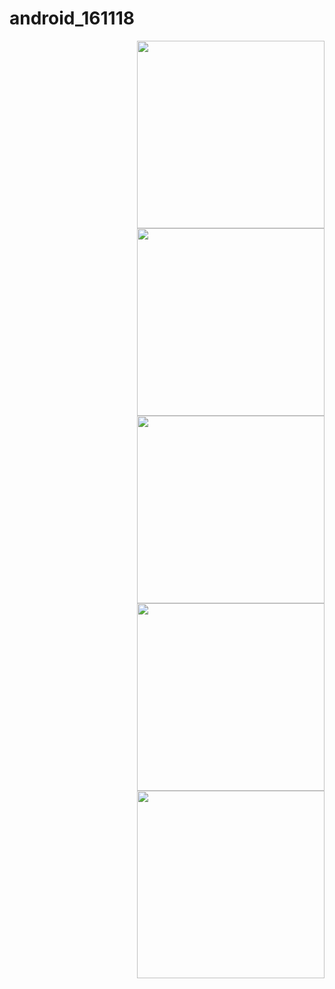 # android_161118

<img width=300 src="http://postfiles13.naver.net/MjAxNjExMjVfMTgx/MDAxNDgwMDM5NzQ0OTkz.ILGXTcv_DWJ0xsVPeKJzZzx-I983cHP6k1w5bihbtr8g.tXC-DUsh3FqB6DgC55IhzAfWxf2-VFam6E1YhX3p8wMg.PNG.fbwkzl111/Screenshot_1480038953.png?type=w1" align="right">

<img width=300 src="http://postfiles12.naver.net/MjAxNjExMjVfMTM0/MDAxNDgwMDM5NzQ2Mjgy.BfqJjB84-6Ej2durM6zM1lZYfwuyCpkyXKJF0JPFo3Ig.gjTeBNl5sN50TJlwTlImkFRik-7Wv81QJAJ_uXZjVLIg.PNG.fbwkzl111/Screenshot_1480038967.png?type=w1" align="right">

<img width=300 src="http://postfiles15.naver.net/MjAxNjExMjVfMTIx/MDAxNDgwMDM5NzQ3MjAx.RZhZ4yA0yhyhPEqQVzrU7eok_HD8Y9bDDULUCVyyLbkg.6HZ7jdY9k8AW67uKWQZOYqzfjSHWjAk5HLNvyp-MlL8g.PNG.fbwkzl111/Screenshot_1480039142.png?type=w1" align="right">

<img width=300
src="http://postfiles6.naver.net/MjAxNjExMjVfMTA4/MDAxNDgwMDM5NzQ3NTI2.xkrXN8fWeaP4YNUJ73li9VTlIHgNFbkcosxNF3vJS68g.8w7Sr1KVkaSxaW189ahv_os1no68VK1OaOwuG3Px0N0g.PNG.fbwkzl111/Screenshot_1480039121.png?type=w1" align="right">

<img width=300
src="http://postfiles10.naver.net/MjAxNjExMjVfMTc5/MDAxNDgwMDM5OTQzNzUw.61f3dm9ZSpxPgUV4YwBO1iLucDQgZp3lj6yRCT0mWWYg.mhcccWCiBI2FCETeQ9uJodavYXj3FFDqDz6UOs7ABPcg.PNG.fbwkzl111/exit.png?type=w1" align="right">

